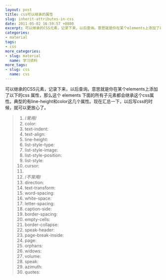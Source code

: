 ```yaml
---
layout: post
title: css可以继承的属性
slug: inherit-attributes-in-css
date: 2011-05-02 16:59:57 +0800
excerpt: 可以继承的CSS元素，记录下来，以后查询。意思就是你在某个elements上添加了以下的css 属性，那么这个 elements 下面的所有子元素都会继承这个css属性。典型的有line-height和color这几个属性。现在汇总一下，以后写css的时候，就可以更放心了。
categories:
- material
tags:
- css
more_categories:
- slug: material
  name: 学习资料
more_tags:
- slug: css
  name: css
---
```


可以继承的CSS元素，记录下来，以后查询。意思就是你在某个elements上添加了以下的css 属性，那么这个 elements 下面的所有子元素都会继承这个css属性。典型的有line-height和color这几个属性。现在汇总一下，以后写css的时候，就可以更放心了。

> 01.    /*常用*/
> 02.    color:
> 03.    text-indent:
> 04.    text-align:
> 05.    line-height:
> 06.    list-style-type:
> 07.    list-style-image:
> 08.    list-style-position:
> 09.    list-style:
> 10.    cursor:
> 11.
> 12.    /*不常用*/
> 13.    direction:
> 14.    text-transform:
> 15.    word-spacing:
> 16.    white-space:
> 17.    letter-spacing:
> 18.    caption-side:
> 19.    border-spacing:
> 20.    empty-cells:
> 21.    border-collapse:
> 22.    speak-header:
> 23.    page-break-inside:
> 24.    page:
> 25.    orphans:
> 26.    widows:
> 27.    volume:
> 28.    speak:
> 29.    azimuth:
> 30.    quotes:


